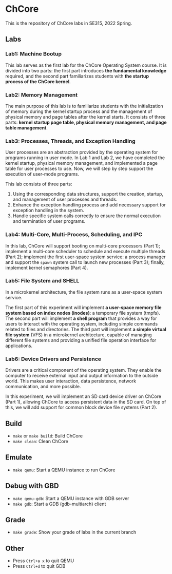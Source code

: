 # ChCore

This is the repository of ChCore labs in SE315, 2022 Spring.

## Labs

### Lab1: Machine Bootup

This lab serves as the first lab for the ChCore Operating System course. It is divided into two parts: the first part introduces **the fundamental knowledge** required, and the second part familiarizes students with **the startup process of the ChCore kernel**.

### Lab2: Memory Management

The main purpose of this lab is to familiarize students with the initialization of memory during the kernel startup process and the management of physical memory and page tables after the kernel starts. It consists of three parts: **kernel startup page table, physical memory management, and page table management**.

### Lab3: Processes, Threads, and Exception Handling

User processes are an abstraction provided by the operating system for programs running in user mode. In Lab 1 and Lab 2, we have completed the kernel startup, physical memory management, and implemented a page table for user processes to use. Now, we will step by step support the execution of user-mode programs.

This lab consists of three parts:

1. Using the corresponding data structures, support the creation, startup, and management of user processes and threads.
2. Enhance the exception handling process and add necessary support for exception handling in the system.
3. Handle specific system calls correctly to ensure the normal execution and termination of user programs.

### Lab4: Multi-Core, Multi-Process, Scheduling, and IPC

In this lab, ChCore will support booting on multi-core processors (Part 1); implement a multi-core scheduler to schedule and execute multiple threads (Part 2); implement the first user-space system service: a process manager and support the `spawn` system call to launch new processes (Part 3); finally, implement kernel semaphores (Part 4).

### Lab5: File System and SHELL

In a microkernel architecture, the file system runs as a user-space system service. 

The first part of this experiment will implement **a user-space memory file system based on index nodes (inodes)**: a temporary file system (tmpfs). The second part will implement **a shell program** that provides a way for users to interact with the operating system, including simple commands related to files and directories. The third part will implement **a simple virtual file system** (VFS) in a microkernel architecture, capable of managing different file systems and providing a unified file operation interface for applications.

### Lab6: Device Drivers and Persistence

Drivers are a critical component of the operating system. They enable the computer to receive external input and output information to the outside world. This makes user interaction, data persistence, network communication, and more possible. 

In this experiment, we will implement an SD card device driver on ChCore (Part 1), allowing ChCore to access persistent data in the SD card. On top of this, we will add support for common block device file systems (Part 2).

## Build

- `make` or `make build`: Build ChCore
- `make clean`: Clean ChCore

## Emulate

- `make qemu`: Start a QEMU instance to run ChCore

## Debug with GBD

- `make qemu-gdb`: Start a QEMU instance with GDB server
- `make gdb`: Start a GDB (gdb-multiarch) client

## Grade

- `make grade`: Show your grade of labs in the current branch

## Other

- Press `Ctrl+a x` to quit QEMU
- Press `Ctrl+d` to quit GDB  


